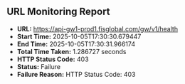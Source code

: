 ## URL Monitoring Report

- **URL:** https://api-gw1-prod1.fisglobal.com/gw/v1/health
- **Start Time:** 2025-10-05T17:30:30.679447
- **End Time:** 2025-10-05T17:30:31.966174
- **Total Time Taken:** 1.286727 seconds
- **HTTP Status Code:** 403
- **Status:** Failure
- **Failure Reason:** HTTP Status Code: 403
